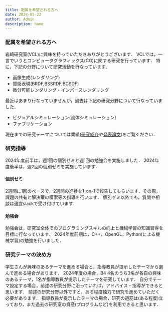 ```yaml
---
title: 配属を希望される方へ
date: 2024-05-22
author: Admin
description: home
---
```


### 配属を希望される方へ
岩崎研究室(VCL)に興味を持っていただきありがとうございます．
VCLでは，一言でいうとコンピュータグラフィックス(CG)に関する研究を行っています．
特に，下記の分野について研究活動を行なっています．
- 画像生成(レンダリング)
- 質感表現(BRDF,BSSRDF,BCSDF)
- 微分可能レンダリング・インバースレンダリング 

最近はあまり行なっていませんが，過去は下記の研究分野について行なっていました．
- ビジュアルシミュレーション(流体シミュレーション)
- ファブリケーション

現在までの研究テーマについては業績([研究紹介](https://visualcomputing-lab.github.io/jp/projects/)や[発表論文](https://visualcomputing-lab.github.io/jp/publication/))をご覧ください．

### 研究指導
2024年度前半は，週1回の個別ゼミと週1回の勉強会を実施しました．
2024年度後半は，週2回の個別ゼミを実施しています．
#### 個別ゼミ
2週間に1回のペースで，2週間の進捗を1-on-1で報告してもらいます．その際，課題の共有と解決策の模索等の指導を行います．
個別ゼミ以外でも，質問や相談は適宜slackで受け付けています．
#### 勉強会
勉強会は，研究室全体でのプログラミングスキルの向上と機械学習の知識習得を目標に行なっています．
2024年度前期は，C++，OpenGL，Python(による機械学習)の勉強を行いました．

### 研究テーマの決め方
学生さんが興味のあるテーマを進める場合と，指導教員が提示したテーマから選んで進める場合があります．
2024年度の場合，B4 4名のうち3名が各自の興味のあるテーマ，1名が指導教員が提示したテーマを研究しています．
自分でテーマ設定する場合，前述の研究分野に沿っていれば，アドバイス・指導ができると思います．
前述の研究分野以外ですと，ある程度独力で研究を進めていただく必要があります．
指導教員が提示したテーマの場合，研究の道筋は(ある程度)立っており，また過去の研究室の資産(プログラムなど)を利用できると思います．

